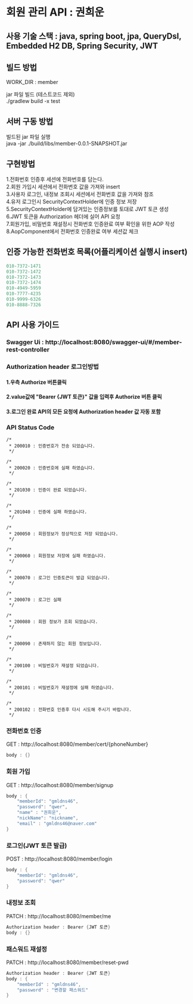 # 회원 관리 API : 권희운

## 사용 기술 스택 : java, spring boot, jpa, QueryDsl, Embedded H2 DB, Spring Security, JWT

## 빌드 방법
WORK_DIR :  member

jar 파일 빌드 (테스트코드 제외) \
./gradlew build -x test


## 서버 구동 방법
빌드된 jar 파일 실행 \
java -jar ./build/libs/member-0.0.1-SNAPSHOT.jar 


## 구현방법
1.전화번호 인증후 세션에 전화번호를 담는다. \
2.회원 가입시 세션에서 전화번호 값을 가져와 insert \
3.사용자 로그인, 내정보 조회시 세션에서 전화번호 값을 가져와 참조 \
4.유저 로그인시 SecurityContextHolder에 인증 정보 저장 \
5.SecurityContextHolder에 담겨있는 인증정보를 토대로 JWT 토큰 생성 \
6.JWT 토큰을 Authorization 헤더에 실어 API 요청 \
7.회원가입, 비밀번호 재설정시 전화번호 인증완료 여부 확인을 위한 AOP 작성 \
8.AopComponent에서 전화번호 인증완료 여부 세션값 체크 


## 인증 가능한 전화번호 목록(어플리케이션 실행시 insert)
```c
010-7372-1471
010-7372-1472
010-7372-1473
010-7372-1474
010-4949-5959
010-7777-4235
010-9999-6326
010-8888-7326
```


## API 사용 가이드
### Swagger Ui : http://localhost:8080/swagger-ui/#/member-rest-controller
### Authorization header 로그인방법
#### 1.우측 Authorize 버튼클릭
#### 2.value값에 "Bearer {JWT 토큰}" 값을 입력후 Authorize 버튼 클릭
#### 3.로그인 완료 API의 모든 요청에 Authorization header 값 자동 포함

### API Status Code
    /*
     * 200010 : 인증번호가 전송 되었습니다.
     */

    /*
     * 200020 : 인증번호에 실패 하였습니다.
     */

    /*
     * 201030 : 인증이 완료 되었습니다.
     */

    /*
     * 201040 : 인증에 실패 하였습니다.
     */

    /*
     * 200050 : 회원정보가 정상적으로 저장 되었습니다.
     */

    /*
     * 200060 : 회원정보 저장에 실패 하였습니다.
     */

    /*
     * 200070 : 로그인 인증토큰이 발급 되었습니다.
     */

    /*
     * 200070 : 로그인 실패
     */

    /*
     * 200080 : 회원 정보가 조회 되었습니다.
     */

    /*
     * 200090 : 존재하지 않는 회원 정보입니다.
     */

    /*
     * 200100 : 비밀번호가 재설정 되었습니다.
     */

    /*
     * 200101 : 비밀번호가 재설정에 실패 하였습니다.
     */

    /*
     * 200102 : 전화번호 인증후 다시 시도해 주시기 바랍니다.
     */
       

### 전화번호 인증
GET : http://localhost:8080/member/cert/{phoneNumber}
```c
body : {}
```

### 회원 가입
GET : http://localhost:8080/member/signup
```c
body : {
    "memberId": "gmldns46",
    "password": "qwer",
    "name" : "권희운",
    "nickName": "nickname",
    "email" : "gmldns46@naver.com"
} 
```


### 로그인(JWT 토큰 발급)
POST : http://localhost:8080/member/login

```c
body : {
    "memberId": "gmldns46",
    "password": "qwer"
}
```


### 내정보 조회
PATCH : http://localhost:8080/member/me

```c
Authorization header : Bearer {JWT 토큰}
body : {}
```


### 패스워드 재설정

PATCH : http://localhost:8080/member/reset-pwd

```c
Authorization header : Bearer {JWT 토큰}
body : { 
    "memberId" : "gmldns46",
    "password" : "변경할 패스워드"
}
```
